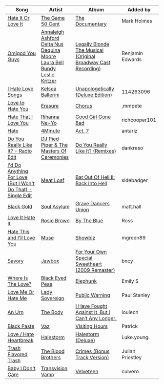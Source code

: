 | Song | Artist | Album | Added by |
|-|-|-|-|
| [Hate It Or Love It](https://open.spotify.com/track/2wGSgTmgSF3xjRrHkTc25R) | [The Game](https://open.spotify.com/artist/0NbfKEOTQCcwd6o7wSDOHI)<br>[50 Cent](https://open.spotify.com/artist/3q7HBObVc0L8jNeTe5Gofh) | [The Documentary](https://open.spotify.com/album/4PrPbmm0gKvaD3rerOXFg8) | Mark Holmes |
| [Omigod You Guys](https://open.spotify.com/track/2av1BBGdN9DW1u7rvoRhMM) | [Annaleigh Ashford](https://open.spotify.com/artist/4cHdzQMvESi5fSYStocJQT)<br>[Delta Nus](https://open.spotify.com/artist/0MRTwWoH56JG2IxfQgOFMl)<br>[Dequina Moore](https://open.spotify.com/artist/1WKZeYNzwar047FcK0Y47n)<br>[Laura Bell Bundy](https://open.spotify.com/artist/32bisvV1h0yF3PeKmWI6sj)<br>[Leslie Kritzer](https://open.spotify.com/artist/0VJgvx0e4MTvL1A9o2HKQz) | [Legally Blonde The Musical (Original Broadway Cast Recording)](https://open.spotify.com/album/7os43c6BUhMJkDUaEtDufk) | Benjamin Edwards |
| [I Hate Love Songs](https://open.spotify.com/track/0Sbeihd75SGitymHS8Bqbh) | [Kelsea Ballerini](https://open.spotify.com/artist/3RqBeV12Tt7A8xH3zBDDUF) | [Unapologetically (Deluxe Edition)](https://open.spotify.com/album/7Ht6xQ80vFtSe2n2KjAAsA) | 114263096 |
| [Love to Hate You](https://open.spotify.com/track/48hpDiomq25LOQGAiVbq77) | [Erasure](https://open.spotify.com/artist/0z5DFXmhT4ZNzWElsM7V89) | [Chorus](https://open.spotify.com/album/6Orqtui43hkxm4Rdw1OjiT) | ,mmpete |
| [Hate That I Love You](https://open.spotify.com/track/669Zz4glMcFwFl1BRltkXP) | [Rihanna](https://open.spotify.com/artist/5pKCCKE2ajJHZ9KAiaK11H)<br>[Ne-Yo](https://open.spotify.com/artist/21E3waRsmPlU7jZsS13rcj) | [Good Girl Gone Bad](https://open.spotify.com/album/4OXnPSBtZo8PBFiTOfuumP) | richcooper101 |
| [Hate](https://open.spotify.com/track/3Hd6zm1J4bVeu4VXwaDQL3) | [4Minute](https://open.spotify.com/artist/6cdC1cwqh3eJAXaxXJt2jv) | [Act. 7](https://open.spotify.com/album/2QGDdrZDuxK7VBmcJZxi1B) | antariz |
| [Do You Really Like It? - Radio Edit](https://open.spotify.com/track/4Mnw05kNd0j1XDHwtfzofp) | [DJ Pied Piper & The Masters Of Ceremonies](https://open.spotify.com/artist/7KMddxPqjqv0fiucwg0c3D) | [Do You Really Like It? (Remixes)](https://open.spotify.com/album/6Q29k7cHbnjX8ErN6B32GV) | dankreso |
| [I'd Do Anything For Love (But I Won't Do That) - Single Edit](https://open.spotify.com/track/391CwgcBxvUHmEKda2b5In) | [Meat Loaf](https://open.spotify.com/artist/7dnB1wSxbYa8CejeVg98hz) | [Bat Out Of Hell II: Back Into Hell](https://open.spotify.com/album/2frbTcZJoMRuAbeXpuOx0Z) | sidebadger |
| [Black Gold](https://open.spotify.com/track/19AA3pF47GGx2HFfTZg5N5) | [Soul Asylum](https://open.spotify.com/artist/02da1vDJ2hWqfK7aJL6SJm) | [Grave Dancers Union](https://open.spotify.com/album/3EFhsxrJoH3yE3r8bHheE6) | matt.hall |
| [Love It Hate It](https://open.spotify.com/track/5xUsvI0a1FN5WB52xJUCel) | [Rosie Brown](https://open.spotify.com/artist/7MjwOV1svn6H3vI7ya6S8W) | [By The Blue](https://open.spotify.com/album/6OaXWKhyy6Q5SDAcAWVNtZ) | Ross |
| [Hate This and I'll Love You](https://open.spotify.com/track/1uz7XNGIPwugpFvRqQ5XtQ) | [Muse](https://open.spotify.com/artist/12Chz98pHFMPJEknJQMWvI) | [Showbiz](https://open.spotify.com/album/6AyUVv7MnxxTuijp4WmrhO) | mgreen89 |
| [Savory](https://open.spotify.com/track/6qHbluSwPkhZuRKDoEhUJN) | [Jawbox](https://open.spotify.com/artist/0Fj0cWPHOpexJCZRdSHioP) | [For Your Own Special Sweetheart (2009 Remaster)](https://open.spotify.com/album/3y6u6TzLgReIq22EDnlAyK) | bncy |
| [Where Is The Love?](https://open.spotify.com/track/3CNqo3gYrfexdrtjFmC9he) | [Black Eyed Peas](https://open.spotify.com/artist/1yxSLGMDHlW21z4YXirZDS) | [Elephunk](https://open.spotify.com/album/4wBDclsxFzGnR4kVAAMI7K) | Emily S |
| [Love Me Or Hate Me](https://open.spotify.com/track/4OikxHAgM14El0wQIyyhP8) | [Lady Sovereign](https://open.spotify.com/artist/36ikBJX6oQWWlgrXCock30) | [Public Warning](https://open.spotify.com/album/4hYpyDcWxBQQPVlTaljf4o) | Paul Stanley |
| [An Urn](https://open.spotify.com/track/5Vm4iv31f2LNSBm3YSSeOC) | [The Body](https://open.spotify.com/artist/1VFYpTpgmp7ANXqok2dTg3) | [I Have Fought Against It, But I Can’t Any Longer.](https://open.spotify.com/album/2yR0l9a77mQRD125LqHNG6) | louiecn |
| [Black Paste](https://open.spotify.com/track/0EEPSD0n3DsMJMysWT2pkg) | [Vaz](https://open.spotify.com/artist/56rGy5mQ08r4F5YpeSB9Mn) | [Visiting Hours](https://open.spotify.com/album/4iGUEHLBXPKUyRtM9cg8Nt) | Patrick |
| [Love / Hate Heartbreak](https://open.spotify.com/track/10cmYEzChfAzj7dxQzRDvO) | [Halestorm](https://open.spotify.com/artist/6om12Ev5ppgoMy3OYSoech) | [Halestorm (Deluxe)](https://open.spotify.com/album/5iMlDARMRcsRn0hvFMgDfS) | Luke.young. |
| [Trash Flavored Trash](https://open.spotify.com/track/1o0cZCOvnjkvm7aR4IItsz) | [The Blood Brothers](https://open.spotify.com/artist/2nNyMDW51EHYbBXu3lFbLR) | [Crimes (Bonus Track Version)](https://open.spotify.com/album/5wTuKjG1mxNJORaGY4Qw5F) | Julian Priestley |
| [Baby I Don't Care](https://open.spotify.com/track/03xPLL0XcHnyuKGsTK5uSK) | [Transvision Vamp](https://open.spotify.com/artist/7oIgcNOdEHNwP8NFl9tYWs) | [Velveteen](https://open.spotify.com/album/4Sik3ZYRJ7Yb4Q5DMlql8D) | culvero |